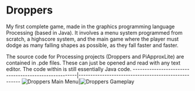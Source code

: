 # Droppers
My first complete game, made in the graphics programming language Processing (based in Java). It
involves a menu system programmed from scratch, a highscore system, and the main game where
the player must dodge as many falling shapes as possible, as they fall faster and faster.

The source code for Processing projects (Droppers and PiApproxLite) are contained in .pde files.
These can just be opened and read with any text editor. The code within is still essentially Java code.
------------------------------------------------------|-----------------------------------------------------
![Droppers Main Menu](https://i.imgur.com/TGvW4Ko.png)|![Droppers Gameplay](https://i.imgur.com/TN9iVE4.png)
